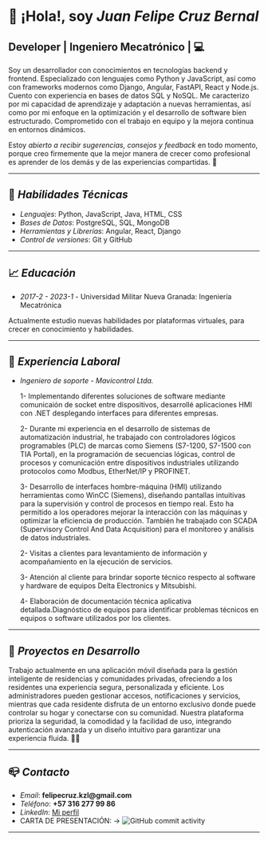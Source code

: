 # :wave: ¡Hola!, soy *Juan Felipe Cruz Bernal*

## Developer | Ingeniero Mecatrónico | :computer:

Soy un desarrollador con conocimientos en tecnologías backend y frontend. Especializado con lenguajes como Python y JavaScript, así como con frameworks modernos como Django, Angular, FastAPI, React y Node.js. Cuento con experiencia en bases de datos SQL y NoSQL. Me caracterizo por mi capacidad de aprendizaje y adaptación a nuevas herramientas, así como por mi enfoque en la optimización y el desarrollo de software bien estructurado. Comprometido con el trabajo en equipo y la mejora continua en entornos dinámicos.

Estoy *abierto a recibir sugerencias, consejos y feedback* en todo momento, porque creo firmemente que la mejor manera de crecer como profesional es aprender de los demás y de las experiencias compartidas. 🚀

---

## :pencil: *Habilidades Técnicas*

- *Lenguajes*: Python, JavaScript, Java, HTML, CSS
- *Bases de Datos*: PostgreSQL, SQL, MongoDB
- *Herramientas y Librerías*: Angular, React, Django
- *Control de versiones*: Git y GitHub

---

## :chart_with_upwards_trend: *Educación*

- *2017-2 - 2023-1* - Universidad Militar Nueva Granada: Ingeniería Mecatrónica

Actualmente estudio nuevas habilidades por plataformas virtuales, para crecer en conocimiento y habilidades.

---

## :briefcase: *Experiencia Laboral*

- *Ingeniero de soporte - Mavicontrol Ltda.*  

  1- Implementando diferentes soluciones de software mediante comunicaión de socket entre dispositivos, desarrollé aplicaciones HMI con .NET desplegando interfaces para diferentes empresas.

  2- Durante mi experiencia en el desarrollo de sistemas de automatización industrial, he trabajado con controladores lógicos programables (PLC) de marcas como Siemens (S7-1200, S7-1500 con TIA Portal), en la programación de secuencias lógicas, control de procesos y comunicación entre dispositivos industriales utilizando protocolos como Modbus, EtherNet/IP y PROFINET.
  
  3- Desarrollo de interfaces hombre-máquina (HMI) utilizando herramientas como WinCC (Siemens), diseñando pantallas intuitivas para la supervisión y control de procesos en tiempo real. Esto ha permitido a los operadores mejorar la interacción con las máquinas y optimizar la eficiencia de producción. También he trabajado con SCADA (Supervisory Control And Data Acquisition) para el monitoreo y análisis de datos industriales.
  
  2- Visitas a clientes para levantamiento de información y acompañamiento en la ejecución de servicios.

  3- Atención al cliente para brindar soporte técnico respecto al software y hardware de equipos Delta Electronics y Mitsubishi.

  4- Elaboración de documentación técnica aplicativa detallada.Diagnóstico de equipos para identificar problemas técnicos en equipos o software utilizados por los clientes.

---

## :pushpin: *Proyectos en Desarrollo*

Trabajo actualmente en una aplicación móvil diseñada para la gestión inteligente de residencias y comunidades privadas, ofreciendo a los residentes una experiencia segura, personalizada y eficiente. Los administradores pueden gestionar accesos, notificaciones y servicios, mientras que cada residente disfruta de un entorno exclusivo donde puede controlar su hogar y conectarse con su comunidad. Nuestra plataforma prioriza la seguridad, la comodidad y la facilidad de uso, integrando autenticación avanzada y un diseño intuitivo para garantizar una experiencia fluida. 🚀🔑

---

## :mailbox_closed: *Contacto*

- *Email*: __felipecruz.kzl@gmail.com__  
- *Teléfono*: __+57 316 277 99 86__  
- *LinkedIn*: [Mi perfil](https://www.linkedin.com/in/juan-felipe-cruz-bernal-27083b206/)  
- CARTA DE PRESENTACIÓN: -> ![GitHub commit activity](https://img.shields.io/github/commit-activity/m/Felipe-JCB/Felipe-JCB)

---

